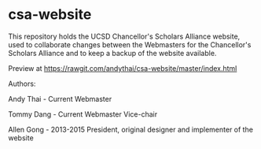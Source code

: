 # csa-website
This repository holds the UCSD Chancellor's Scholars Alliance website, used to collaborate changes between the Webmasters for the Chancellor's Scholars Alliance and to keep a backup of the website available. 


Preview at https://rawgit.com/andythai/csa-website/master/index.html


Authors:

Andy Thai - Current Webmaster

Tommy Dang - Current Webmaster Vice-chair

Allen Gong - 2013-2015 President, original designer and implementer of the website
